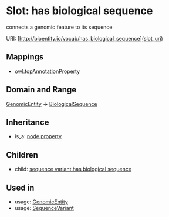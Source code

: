 # Slot: has biological sequence


connects a genomic feature to its sequence

URI: [http://bioentity.io/vocab/has_biological_sequence](slot_uri)
## Mappings

 * [owl:topAnnotationProperty](http://purl.obolibrary.org/obo/owl_topAnnotationProperty)
## Domain and Range

[GenomicEntity](GenomicEntity.md) -> [BiologicalSequence](BiologicalSequence.md)
## Inheritance

 *  is_a: [node property](node_property.md)
## Children

 *  child: [sequence variant.has biological sequence](sequence_variant_has_biological_sequence.md)
## Used in

 *  usage: [GenomicEntity](GenomicEntity.md)
 *  usage: [SequenceVariant](SequenceVariant.md)
